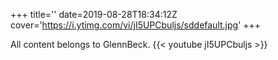 +++
title=''
date=2019-08-28T18:34:12Z
cover='https://i.ytimg.com/vi/jI5UPCbuljs/sddefault.jpg'
+++

All content belongs to GlennBeck.
{{< youtube jI5UPCbuljs >}}
